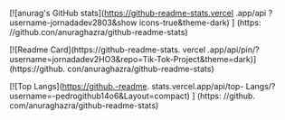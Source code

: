 [![anurag's GitHub stats](https://github-readme-stats.vercel .app/api ?username-jornadadev2803&show icons-true&theme-dark) ] (https: //github.con/anuraghazra/github-readme-stats)


[![Readme Card](https://github-readme-stats. vercel .app/api/pin/?username=jornadadev2HO3&repo=Tik-Tok-Project&theme=dark)] (https://github. con/anuraghazra/github-readme-stats)

[![Top Langs](https://github.-readme. stats.vercel.app/api/top- Langs/?username=-pedrogithub14o6&Layout=compact) ] (https: //github. com/anuraghazra/github-readme-stats)

